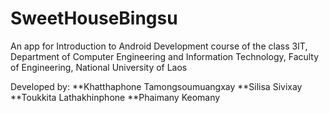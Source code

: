 # SweetHouseBingsu
An app for Introduction to Android Development course of the class 3IT, Department of Computer Engineering and Information Technology, Faculty of Engineering, National University of Laos

Developed by:
**Khatthaphone Tamongsoumuangxay
**Silisa Sivixay
**Toukkita	Lathakhinphone
**Phaimany	Keomany

